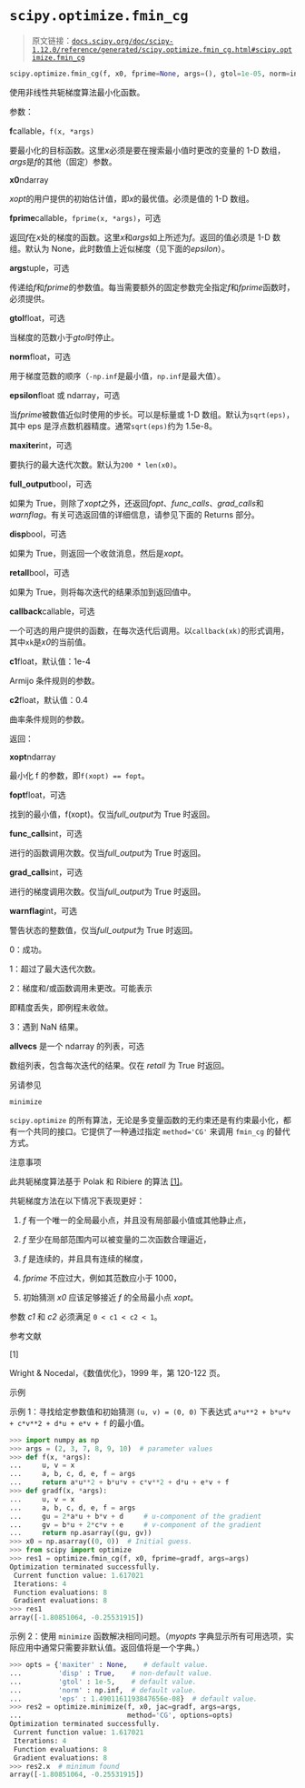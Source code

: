 # `scipy.optimize.fmin_cg`

> 原文链接：[`docs.scipy.org/doc/scipy-1.12.0/reference/generated/scipy.optimize.fmin_cg.html#scipy.optimize.fmin_cg`](https://docs.scipy.org/doc/scipy-1.12.0/reference/generated/scipy.optimize.fmin_cg.html#scipy.optimize.fmin_cg)

```py
scipy.optimize.fmin_cg(f, x0, fprime=None, args=(), gtol=1e-05, norm=inf, epsilon=1.4901161193847656e-08, maxiter=None, full_output=0, disp=1, retall=0, callback=None, c1=0.0001, c2=0.4)
```

使用非线性共轭梯度算法最小化函数。

参数：

**f**callable，`f(x, *args)`

要最小化的目标函数。这里*x*必须是要在搜索最小值时更改的变量的 1-D 数组，*args*是*f*的其他（固定）参数。

**x0**ndarray

*xopt*的用户提供的初始估计值，即*x*的最优值。必须是值的 1-D 数组。

**fprime**callable，`fprime(x, *args)`，可选

返回*f*在*x*处的梯度的函数。这里*x*和*args*如上所述为*f*。返回的值必须是 1-D 数组。默认为 None，此时数值上近似梯度（见下面的*epsilon*）。

**args**tuple，可选

传递给*f*和*fprime*的参数值。每当需要额外的固定参数完全指定*f*和*fprime*函数时，必须提供。

**gtol**float，可选

当梯度的范数小于*gtol*时停止。

**norm**float，可选

用于梯度范数的顺序（`-np.inf`是最小值，`np.inf`是最大值）。

**epsilon**float 或 ndarray，可选

当*fprime*被数值近似时使用的步长。可以是标量或 1-D 数组。默认为`sqrt(eps)`，其中 eps 是浮点数机器精度。通常`sqrt(eps)`约为 1.5e-8。

**maxiter**int，可选

要执行的最大迭代次数。默认为`200 * len(x0)`。

**full_output**bool，可选

如果为 True，则除了*xopt*之外，还返回*fopt*、*func_calls*、*grad_calls*和*warnflag*。有关可选返回值的详细信息，请参见下面的 Returns 部分。

**disp**bool，可选

如果为 True，则返回一个收敛消息，然后是*xopt*。

**retall**bool，可选

如果为 True，则将每次迭代的结果添加到返回值中。

**callback**callable，可选

一个可选的用户提供的函数，在每次迭代后调用。以`callback(xk)`的形式调用，其中`xk`是*x0*的当前值。

**c1**float，默认值：1e-4

Armijo 条件规则的参数。

**c2**float，默认值：0.4

曲率条件规则的参数。

返回：

**xopt**ndarray

最小化 f 的参数，即`f(xopt) == fopt`。

**fopt**float，可选

找到的最小值，f(xopt)。仅当*full_output*为 True 时返回。

**func_calls**int，可选

进行的函数调用次数。仅当*full_output*为 True 时返回。

**grad_calls**int，可选

进行的梯度调用次数。仅当*full_output*为 True 时返回。

**warnflag**int，可选

警告状态的整数值，仅当*full_output*为 True 时返回。

0：成功。

1：超过了最大迭代次数。

2：梯度和/或函数调用未更改。可能表示

即精度丢失，即例程未收敛。

3：遇到 NaN 结果。

**allvecs** 是一个 ndarray 的列表，可选

数组列表，包含每次迭代的结果。仅在 *retall* 为 True 时返回。

另请参见

`minimize`

`scipy.optimize` 的所有算法，无论是多变量函数的无约束还是有约束最小化，都有一个共同的接口。它提供了一种通过指定 `method='CG'` 来调用 `fmin_cg` 的替代方式。

注意事项

此共轭梯度算法基于 Polak 和 Ribiere 的算法 [[1]](#r675e71ddb23e-1)。

共轭梯度方法在以下情况下表现更好：

1.  *f* 有一个唯一的全局最小点，并且没有局部最小值或其他静止点，

1.  *f* 至少在局部范围内可以被变量的二次函数合理逼近，

1.  *f* 是连续的，并且具有连续的梯度，

1.  *fprime* 不应过大，例如其范数应小于 1000，

1.  初始猜测 *x0* 应该足够接近 *f* 的全局最小点 *xopt*。

参数 *c1* 和 *c2* 必须满足 `0 < c1 < c2 < 1`。

参考文献

[1]

Wright & Nocedal，《数值优化》，1999 年，第 120-122 页。

示例

示例 1：寻找给定参数值和初始猜测 `(u, v) = (0, 0)` 下表达式 `a*u**2 + b*u*v + c*v**2 + d*u + e*v + f` 的最小值。

```py
>>> import numpy as np
>>> args = (2, 3, 7, 8, 9, 10)  # parameter values
>>> def f(x, *args):
...     u, v = x
...     a, b, c, d, e, f = args
...     return a*u**2 + b*u*v + c*v**2 + d*u + e*v + f
>>> def gradf(x, *args):
...     u, v = x
...     a, b, c, d, e, f = args
...     gu = 2*a*u + b*v + d     # u-component of the gradient
...     gv = b*u + 2*c*v + e     # v-component of the gradient
...     return np.asarray((gu, gv))
>>> x0 = np.asarray((0, 0))  # Initial guess.
>>> from scipy import optimize
>>> res1 = optimize.fmin_cg(f, x0, fprime=gradf, args=args)
Optimization terminated successfully.
 Current function value: 1.617021
 Iterations: 4
 Function evaluations: 8
 Gradient evaluations: 8
>>> res1
array([-1.80851064, -0.25531915]) 
```

示例 2：使用 `minimize` 函数解决相同问题。（*myopts* 字典显示所有可用选项，实际应用中通常只需要非默认值。返回值将是一个字典。）

```py
>>> opts = {'maxiter' : None,    # default value.
...         'disp' : True,    # non-default value.
...         'gtol' : 1e-5,    # default value.
...         'norm' : np.inf,  # default value.
...         'eps' : 1.4901161193847656e-08}  # default value.
>>> res2 = optimize.minimize(f, x0, jac=gradf, args=args,
...                          method='CG', options=opts)
Optimization terminated successfully.
 Current function value: 1.617021
 Iterations: 4
 Function evaluations: 8
 Gradient evaluations: 8
>>> res2.x  # minimum found
array([-1.80851064, -0.25531915]) 
```
